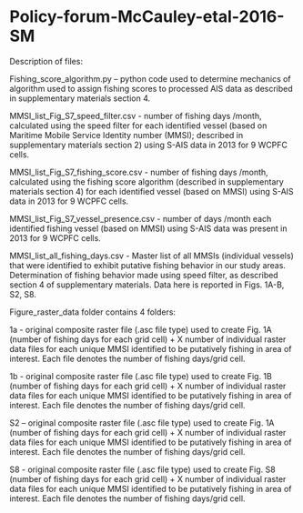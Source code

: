 # Policy-forum-McCauley-etal-2016-SM
Description of files:

Fishing_score_algorithm.py – python code used to determine mechanics of algorithm used to assign fishing scores to processed AIS data as described in supplementary materials section 4.

MMSI_list_Fig_S7_speed_filter.csv - number of fishing days /month, calculated using the speed filter for each identified vessel (based on Maritime Mobile Service Identity number (MMSI); described in supplementary materials section 2) using S-AIS data in 2013 for 9 WCPFC cells.

MMSI_list_Fig_S7_fishing_score.csv - number of fishing days /month, calculated using the fishing score algorithm (described in supplementary materials section 4) for each identified vessel (based on MMSI) using S-AIS data in 2013 for 9 WCPFC cells.

MMSI_list_Fig_S7_vessel_presence.csv - number of days /month each identified fishing vessel (based on MMSI) using S-AIS data was present in 2013 for 9 WCPFC cells.

MMSI_list_all_fishing_days.csv - Master list of all MMSIs (individual vessels) that were identified to exhibit putative fishing behavior in our study areas. Determination of fishing behavior made using speed filter, as described section 4 of supplementary materials. Data here is reported in Figs. 1A-B, S2, S8.

Figure_raster_data folder contains 4 folders:

1a - original composite raster file (.asc file type) used to create Fig. 1A (number of fishing days for each grid cell) + X number of individual raster data files for each unique MMSI identified to be putatively fishing in area of interest. Each file denotes the number of fishing days/grid cell.

1b - original composite raster file (.asc file type) used to create Fig. 1B (number of fishing days for each grid cell) + X number of individual raster data files for each unique MMSI identified to be putatively fishing in area of interest. Each file denotes the number of fishing days/grid cell.

S2 – original composite raster file (.asc file type) used to create Fig. 1A (number of fishing days for each grid cell) + X number of individual raster data files for each unique MMSI identified to be putatively fishing in area of interest. Each file denotes the number of fishing days/grid cell.

S8 - original composite raster file (.asc file type) used to create Fig. S8 (number of fishing days for each grid cell) + X number of individual raster data files for each unique MMSI identified to be putatively fishing in area of interest. Each file denotes the number of fishing days/grid cell.

